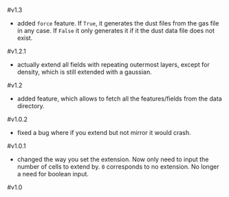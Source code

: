 #v1.3
* added `force` feature. If `True`, it generates the dust files from the gas file in any case. If `False` it only generates it if it the dust data file does not exist.

#v1.2.1
*  actually extend all fields with repeating outermost layers, except for density, which is still extended with a gaussian.

#v1.2
* added feature, which allows to fetch all the features/fields from the data directory.

#v1.0.2
* fixed a bug where if you extend but not mirror it would crash.

#v1.0.1
* changed the way you set the extension. Now only need to input the number of cells to extend by. `0` corresponds to no extension. No longer a need for boolean input.

#v1.0
